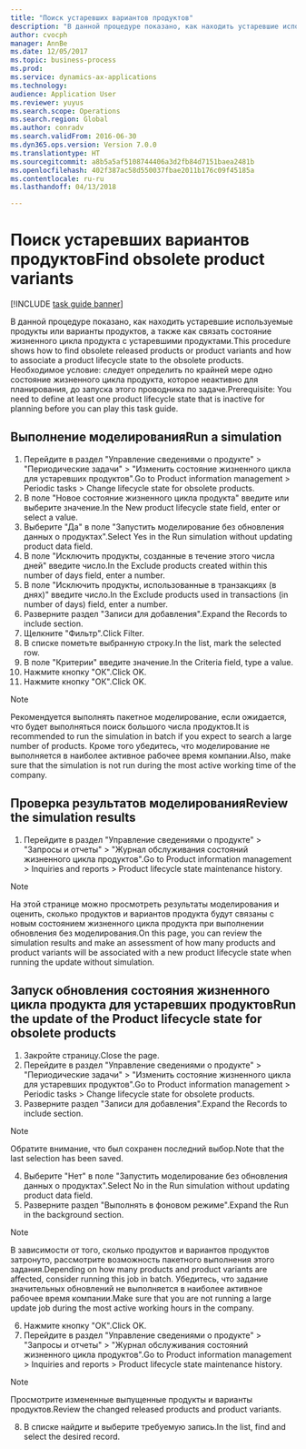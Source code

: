 ```yaml
--- 
title: "Поиск устаревших вариантов продуктов"
description: "В данной процедуре показано, как находить устаревшие используемые продукты или варианты продуктов, а также как связать состояние жизненного цикла продукта с устаревшими продуктами."
author: cvocph
manager: AnnBe
ms.date: 12/05/2017
ms.topic: business-process
ms.prod: 
ms.service: dynamics-ax-applications
ms.technology: 
audience: Application User
ms.reviewer: yuyus
ms.search.scope: Operations
ms.search.region: Global
ms.author: conradv
ms.search.validFrom: 2016-06-30
ms.dyn365.ops.version: Version 7.0.0
ms.translationtype: HT
ms.sourcegitcommit: a8b5a5af5108744406a3d2fb84d7151baea2481b
ms.openlocfilehash: 402f387ac58d550037fbae2011b176c09f45185a
ms.contentlocale: ru-ru
ms.lasthandoff: 04/13/2018

---
```

# <a name="find-obsolete-product-variants"></a><span data-ttu-id="fbbf1-103">Поиск устаревших вариантов продуктов</span><span class="sxs-lookup"><span data-stu-id="fbbf1-103">Find obsolete product variants</span></span> 

[!INCLUDE [task guide banner](../../includes/task-guide-banner.md)]

<span data-ttu-id="fbbf1-104">В данной процедуре показано, как находить устаревшие используемые продукты или варианты продуктов, а также как связать состояние жизненного цикла продукта с устаревшими продуктами.</span><span class="sxs-lookup"><span data-stu-id="fbbf1-104">This procedure shows how to find obsolete released products or product variants and how to associate a product lifecycle state to the obsolete products.</span></span> <span data-ttu-id="fbbf1-105">Необходимое условие: следует определить по крайней мере одно состояние жизненного цикла продукта, которое неактивно для планирования, до запуска этого проводника по задаче.</span><span class="sxs-lookup"><span data-stu-id="fbbf1-105">Prerequisite: You need to define at least one product lifecycle state that is inactive for planning before you can play this task guide.</span></span>


## <a name="run-a-simulation"></a><span data-ttu-id="fbbf1-106">Выполнение моделирования</span><span class="sxs-lookup"><span data-stu-id="fbbf1-106">Run a simulation</span></span>
1. <span data-ttu-id="fbbf1-107">Перейдите в раздел "Управление сведениями о продукте" > "Периодические задачи" > "Изменить состояние жизненного цикла для устаревших продуктов".</span><span class="sxs-lookup"><span data-stu-id="fbbf1-107">Go to Product information management > Periodic tasks > Change lifecycle state for obsolete products.</span></span>
2. <span data-ttu-id="fbbf1-108">В поле "Новое состояние жизненного цикла продукта" введите или выберите значение.</span><span class="sxs-lookup"><span data-stu-id="fbbf1-108">In the New product lifecycle state field, enter or select a value.</span></span>
3. <span data-ttu-id="fbbf1-109">Выберите "Да" в поле "Запустить моделирование без обновления данных о продуктах".</span><span class="sxs-lookup"><span data-stu-id="fbbf1-109">Select Yes in the Run simulation without updating product data field.</span></span>
4. <span data-ttu-id="fbbf1-110">В поле "Исключить продукты, созданные в течение этого числа дней" введите число.</span><span class="sxs-lookup"><span data-stu-id="fbbf1-110">In the Exclude products created within this number of days field, enter a number.</span></span>
5. <span data-ttu-id="fbbf1-111">В поле "Исключить продукты, использованные в транзакциях (в днях)" введите число.</span><span class="sxs-lookup"><span data-stu-id="fbbf1-111">In the Exclude products used in transactions (in number of days) field, enter a number.</span></span>
6. <span data-ttu-id="fbbf1-112">Разверните раздел "Записи для добавления".</span><span class="sxs-lookup"><span data-stu-id="fbbf1-112">Expand the Records to include section.</span></span>
7. <span data-ttu-id="fbbf1-113">Щелкните "Фильтр".</span><span class="sxs-lookup"><span data-stu-id="fbbf1-113">Click Filter.</span></span>
8. <span data-ttu-id="fbbf1-114">В списке пометьте выбранную строку.</span><span class="sxs-lookup"><span data-stu-id="fbbf1-114">In the list, mark the selected row.</span></span>
9. <span data-ttu-id="fbbf1-115">В поле "Критерии" введите значение.</span><span class="sxs-lookup"><span data-stu-id="fbbf1-115">In the Criteria field, type a value.</span></span>
10. <span data-ttu-id="fbbf1-116">Нажмите кнопку "OК".</span><span class="sxs-lookup"><span data-stu-id="fbbf1-116">Click OK.</span></span>
11. <span data-ttu-id="fbbf1-117">Нажмите кнопку "OК".</span><span class="sxs-lookup"><span data-stu-id="fbbf1-117">Click OK.</span></span>

> [!NOTE]
> <span data-ttu-id="fbbf1-118">Рекомендуется выполнять пакетное моделирование, если ожидается, что будет выполняться поиск большого числа продуктов.</span><span class="sxs-lookup"><span data-stu-id="fbbf1-118">It is recommended to run the simulation in batch if you expect to search a large number of products.</span></span> <span data-ttu-id="fbbf1-119">Кроме того убедитесь, что моделирование не выполняется в наиболее активное рабочее время компании.</span><span class="sxs-lookup"><span data-stu-id="fbbf1-119">Also, make sure that the simulation is not run during the most active working time of the company.</span></span>  

## <a name="review-the-simulation-results"></a><span data-ttu-id="fbbf1-120">Проверка результатов моделирования</span><span class="sxs-lookup"><span data-stu-id="fbbf1-120">Review the simulation results</span></span>
1. <span data-ttu-id="fbbf1-121">Перейдите в раздел "Управление сведениями о продукте" > "Запросы и отчеты" > "Журнал обслуживания состояний жизненного цикла продуктов".</span><span class="sxs-lookup"><span data-stu-id="fbbf1-121">Go to Product information management > Inquiries and reports > Product lifecycle state maintenance history.</span></span>
   
> [!NOTE]
> <span data-ttu-id="fbbf1-122">На этой странице можно просмотреть результаты моделирования и оценить, сколько продуктов и вариантов продукта будут связаны с новым состоянием жизненного цикла продукта при выполнении обновления без моделирования.</span><span class="sxs-lookup"><span data-stu-id="fbbf1-122">On this page, you can review the simulation results and make an assessment of how many products and product variants will be associated with a new product lifecycle state when running the update without simulation.</span></span>  

## <a name="run-the-update-of-the-product-lifecycle-state-for-obsolete-products"></a><span data-ttu-id="fbbf1-123">Запуск обновления состояния жизненного цикла продукта для устаревших продуктов</span><span class="sxs-lookup"><span data-stu-id="fbbf1-123">Run the update of the Product lifecycle state for obsolete products</span></span>
1. <span data-ttu-id="fbbf1-124">Закройте страницу.</span><span class="sxs-lookup"><span data-stu-id="fbbf1-124">Close the page.</span></span>
2. <span data-ttu-id="fbbf1-125">Перейдите в раздел "Управление сведениями о продукте" > "Периодические задачи" > "Изменить состояние жизненного цикла для устаревших продуктов".</span><span class="sxs-lookup"><span data-stu-id="fbbf1-125">Go to Product information management > Periodic tasks > Change lifecycle state for obsolete products.</span></span>
3. <span data-ttu-id="fbbf1-126">Разверните раздел "Записи для добавления".</span><span class="sxs-lookup"><span data-stu-id="fbbf1-126">Expand the Records to include section.</span></span>

> [!NOTE]
> <span data-ttu-id="fbbf1-127">Обратите внимание, что был сохранен последний выбор.</span><span class="sxs-lookup"><span data-stu-id="fbbf1-127">Note that the last selection has been saved.</span></span>  

4. <span data-ttu-id="fbbf1-128">Выберите "Нет" в поле "Запустить моделирование без обновления данных о продуктах".</span><span class="sxs-lookup"><span data-stu-id="fbbf1-128">Select No in the Run simulation without updating product data field.</span></span>
5. <span data-ttu-id="fbbf1-129">Разверните раздел "Выполнять в фоновом режиме".</span><span class="sxs-lookup"><span data-stu-id="fbbf1-129">Expand the Run in the background section.</span></span>

> [!NOTE]
> <span data-ttu-id="fbbf1-130">В зависимости от того, сколько продуктов и вариантов продуктов затронуто, рассмотрите возможность пакетного выполнения этого задания.</span><span class="sxs-lookup"><span data-stu-id="fbbf1-130">Depending on how many products and product variants are affected, consider running this job in batch.</span></span> <span data-ttu-id="fbbf1-131">Убедитесь, что задание значительных обновлений не выполняется в наиболее активное рабочее время компании.</span><span class="sxs-lookup"><span data-stu-id="fbbf1-131">Make sure that you are not running a large update job during the most active working hours in the company.</span></span>  

6. <span data-ttu-id="fbbf1-132">Нажмите кнопку "OК".</span><span class="sxs-lookup"><span data-stu-id="fbbf1-132">Click OK.</span></span>
7. <span data-ttu-id="fbbf1-133">Перейдите в раздел "Управление сведениями о продукте" > "Запросы и отчеты" > "Журнал обслуживания состояний жизненного цикла продуктов".</span><span class="sxs-lookup"><span data-stu-id="fbbf1-133">Go to Product information management > Inquiries and reports > Product lifecycle state maintenance history.</span></span>

> [!NOTE]
> <span data-ttu-id="fbbf1-134">Просмотрите измененные выпущенные продукты и варианты продуктов.</span><span class="sxs-lookup"><span data-stu-id="fbbf1-134">Review the changed released products and product variants.</span></span>  

8. <span data-ttu-id="fbbf1-135">В списке найдите и выберите требуемую запись.</span><span class="sxs-lookup"><span data-stu-id="fbbf1-135">In the list, find and select the desired record.</span></span>


